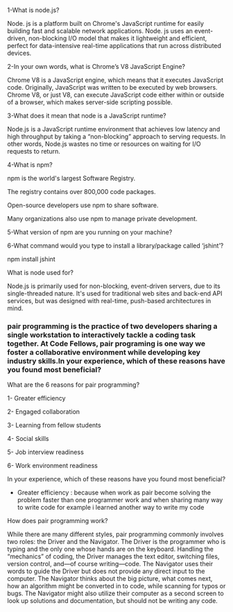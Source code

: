 1-What is node.js?

Node. js is a platform built on Chrome's JavaScript runtime for easily building fast and scalable network applications. Node. js uses an event-driven, non-blocking I/O model that makes it lightweight and efficient, perfect for data-intensive real-time applications that run across distributed devices.

2-In your own words, what is Chrome’s V8 JavaScript Engine?

Chrome V8 is a JavaScript engine, which means that it executes JavaScript code. Originally, JavaScript was written to be executed by web browsers. Chrome V8, or just V8, can execute JavaScript code either within or outside of a browser, which makes server-side scripting possible.

3-What does it mean that node is a JavaScript runtime?

Node.js is a JavaScript runtime environment that achieves low latency and high throughput by taking a “non-blocking” approach to serving requests. In other words, Node.js wastes no time or resources on waiting for I/O requests to return.

4-What is npm?

npm is the world's largest Software Registry.

The registry contains over 800,000 code packages.

Open-source developers use npm to share software.

Many organizations also use npm to manage private development.

5-What version of npm are you running on your machine?

6-What command would you type to install a library/package called ‘jshint’?

npm install jshint

What is node used for?

Node.js is primarily used for non-blocking, event-driven servers, due to its single-threaded nature. It's used for traditional web sites and back-end API services, but was designed with real-time, push-based architectures in mind.

 ### pair programming is the practice of two developers sharing a single workstation to interactively tackle a coding task together. At Code Fellows, pair programing is one way we foster a collaborative environment while developing key industry skills.In your experience, which of these reasons have you found most beneficial?

What are the 6 reasons for pair programming?

 1- Greater efficiency 

 2- Engaged collaboration

 3- Learning from fellow students
 
 4- Social skills

 5- Job interview readiness

 6- Work environment readiness

 In your experience, which of these reasons have you found most beneficial?
 - Greater efficiency :
 because when work as pair become solving the problem faster than one programmer work and when sharing many way  to write code for example i learned another way to write  my code 

How does pair programming work?


While there are many different styles, pair programming commonly involves two roles: the Driver and the Navigator. The Driver is the programmer who is typing and the only one whose hands are on the keyboard. Handling the “mechanics” of coding, the Driver manages the text editor, switching files, version control, and—of course writing—code. The Navigator uses their words to guide the Driver but does not provide any direct input to the computer. The Navigator thinks about the big picture, what comes next, how an algorithm might be converted in to code, while scanning for typos or bugs. The Navigator might also utilize their computer as a second screen to look up solutions and documentation, but should not be writing any code.